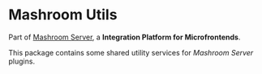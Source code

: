 
# Mashroom Utils

Part of [Mashroom Server](https://www.mashroom-server.com), a **Integration Platform for Microfrontends**.

This package contains some shared utility services for _Mashroom Server_ plugins.
